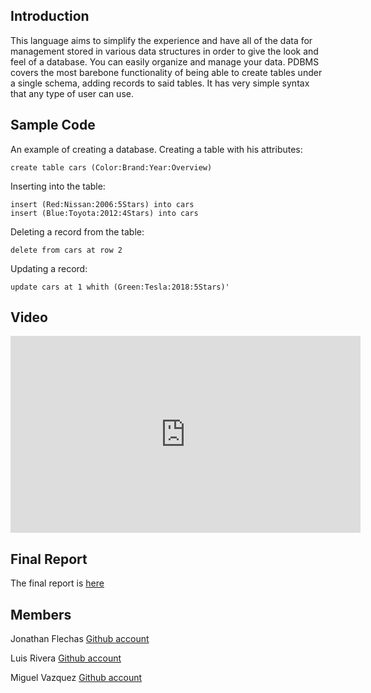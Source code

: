 ## Introduction
This language aims to simplify the experience and have all of the data for management stored in various data structures in order to give the look and feel of a database. You can easily organize and manage your data. PDBMS covers the most barebone functionality of being able to create tables under a single schema, adding records to said tables. It has very simple syntax that any type of user can use.
## Sample Code
An example of creating a database.
  Creating a table with his attributes:
  ```
  create table cars (Color:Brand:Year:Overview)
  ```
  
  Inserting into the table:
  ```
  insert (Red:Nissan:2006:5Stars) into cars
  insert (Blue:Toyota:2012:4Stars) into cars
  ```
  
  Deleting a record from the table:
  ```
  delete from cars at row 2
  ```
  
  Updating a record:
   ```
   update cars at 1 whith (Green:Tesla:2018:5Stars)'
   ```
  
## Video

<iframe width="560" height="315" src="https://www.youtube.com/embed/mbpcgXDO0RI" frameborder="0" allow="autoplay; encrypted-media" allowfullscreen></iframe>

## Final Report
The final report is [here](https://drive.google.com/open?id=1kw2RxjyENh4gr64Wxw879cZezS1z9Va4)

## Members
Jonathan Flechas [Github account](https://github.com/Zernin)

Luis Rivera [Github account](https://github.com/luism013)

Miguel Vazquez [Github account](https://github.com/Miguel44)


